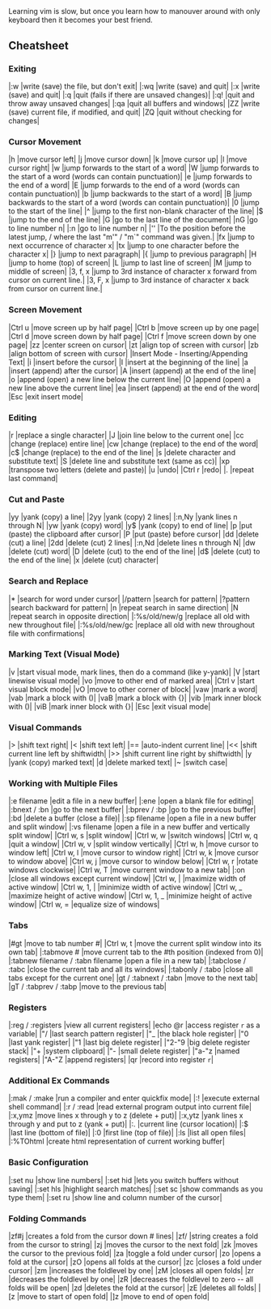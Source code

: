 ## 

Learning vim is slow, but once you learn how to manouver around with only keyboard then it becomes your best friend.

## Cheatsheet


### Exiting
|:w |write (save) the file, but don't exit|
|:wq |write (save) and quit|
|:x |write (save) and quit|
|:q |quit (fails if there are unsaved changes)|
|:q! |quit and throw away unsaved changes|
|:qa |quit all buffers and windows|
|ZZ |write (save) current file, if modified, and quit|
|ZQ |quit without checking for changes|

### Cursor Movement
|h |move cursor left|
|j |move cursor down|
|k |move cursor up|
|l |move cursor right|
|w |jump forwards to the start of a word|
|W |jump forwards to the start of a word (words can contain punctuation)|
|e |jump forwards to the end of a word|
|E |jump forwards to the end of a word (words can contain punctuation)|
|b |jump backwards to the start of a word|
|B |jump backwards to the start of a word (words can contain punctuation)|
|0 |jump to the start of the line|
|^ |jump to the first non-blank character of the line|
|$ |jump to the end of the line|
|G |go to the last line of the document|
|nG |go to line number n|
|:n |go to line number n|
|'' |To the position before the latest jump, / where the last "m'" / "m`" command was given.|
|fx |jump to next occurrence of character x|
|tx |jump to one character before the character x|
|} |jump to next paragraph|
|{ |jump to previous paragraph|
|H |jump to home (top) of screen|
|L |jump to last line of screen|
|M |jump to middle of screen|
|3, f, x |jump to 3rd instance of character x forward from cursor on current line.|
|3, F, x |jump to 3rd instance of character x back from cursor on current line.|

### Screen Movement
|Ctrl u |move screen up by half page|
|Ctrl b |move screen up by one page|
|Ctrl d |move screen down by half page|
|Ctrl f |move screen down by one page|
|zz |center screen on cursor|
|zt |align top of screen with cursor|
|zb |align bottom of screen with cursor|
|Insert Mode - Inserting/Appending Text|
|i |insert before the cursor|
|I |insert at the beginning of the line|
|a |insert (append) after the cursor|
|A |insert (append) at the end of the line|
|o |append (open) a new line below the current line|
|O |append (open) a new line above the current line|
|ea |insert (append) at the end of the word|
|Esc |exit insert mode|

### Editing
|r |replace a single character|
|J |join line below to the current one|
|cc |change (replace) entire line|
|cw |change (replace) to the end of the word|
|c$ |change (replace) to the end of the line|
|s |delete character and substitute text|
|S |delete line and substitute text (same as cc)|
|xp |transpose two letters (delete and paste)|
|u |undo|
|Ctrl r |redo|
|. |repeat last command|

### Cut and Paste
|yy |yank (copy) a line|
|2yy |yank (copy) 2 lines|
|:n,Ny |yank lines n through N|
|yw |yank (copy) word|
|y$ |yank (copy) to end of line|
|p |put (paste) the clipboard after cursor|
|P |put (paste) before cursor|
|dd |delete (cut) a line|
|2dd |delete (cut) 2 lines|
|:n,Nd |delete lines n through N|
|dw |delete (cut) word|
|D |delete (cut) to the end of the line|
|d$ |delete (cut) to the end of the line|
|x |delete (cut) character|

### Search and Replace
|* |search for word under cursor|
|/pattern |search for pattern|
|?pattern |search backward for pattern|
|n |repeat search in same direction|
|N |repeat search in opposite direction|
|:%s/old/new/g |replace all old with new throughout file|
|:%s/old/new/gc |replace all old with new throughout file with confirmations|

### Marking Text (Visual Mode)
|v |start visual mode, mark lines, then do a command (like y-yank)|
|V |start linewise visual mode|
|vo |move to other end of marked area|
|Ctrl v |start visual block mode|
|vO |move to other corner of block|
|vaw |mark a word|
|vab |mark a block with ()|
|vaB |mark a block with {}|
|vib |mark inner block with ()|
|viB |mark inner block with {}|
|Esc |exit visual mode|

### Visual Commands
|> |shift text right|
|< |shift text left|
|== |auto-indent current line|
|<< |shift current line left by shiftwidth|
|>> |shift current line right by shiftwidth|
|y |yank (copy) marked text|
|d |delete marked text|
|~ |switch case|

### Working with Multiple Files
|:e filename |edit a file in a new buffer|
|:ene |open a blank file for editing|
|:bnext / :bn |go to the next buffer|
|:bprev / :bp |go to the previous buffer|
|:bd |delete a buffer (close a file)|
|:sp filename |open a file in a new buffer and split window|
|:vs filename |open a file in a new buffer and vertically split window|
|Ctrl w, s |split window|
|Ctrl w, w |switch windows|
|Ctrl w, q |quit a window|
|Ctrl w, v |split window vertically|
|Ctrl w, h |move cursor to window left|
|Ctrl w, l |move cursor to window right|
|Ctrl w, k |move cursor to window above|
|Ctrl w, j |move cursor to window below|
|Ctrl w, r |rotate windows clockwise|
|Ctrl w, T |move current window to a new tab|
|:on |close all windows except current window|
|Ctrl w, | |maximize width of active window|
|Ctrl w, 1, | |minimize width of active window|
|Ctrl w, _ |maximize height of active window|
|Ctrl w, 1, _ |minimize height of active window|
|Ctrl w, = |equalize size of windows|

### Tabs
|#gt |move to tab number #|
|Ctrl w, t |move the current split window into its own tab|
|:tabmove # |move current tab to the #th position (indexed from 0)|
|:tabnew filename / :tabn filename |open a file in a new tab|
|:tabclose / :tabc |close the current tab and all its windows|
|:tabonly / :tabo |close all tabs except for the current one|
|gt / :tabnext / :tabn |move to the next tab|
|gT / :tabprev / :tabp |move to the previous tab|

### Registers
|:reg / :registers |view all current registers|
|echo @r |access register `r` as a variable|
|"/ |last search pattern register|
|"_ |the black hole register|
|"0 |last yank register|
|"1 |last big delete register|
|"2-"9 |big delete register stack|
|"+ |system clipboard|
|"- |small delete register|
|"a-"z |named registers|
|"A-"Z |append registers|
|qr |record into register `r`|

### Additional Ex Commands
|:mak / :make |run a compiler and enter quickfix mode|
|:! |execute external shell command|
|:r / :read |read external program output into current file|
|:x,ymz |move lines x through y to z (delete + put)|
|:x,ytz |yank lines x through y and put to z (yank + put)|
|:. |current line (cursor location)|
|:$ |last line (bottom of file)|
|:0 |first line (top of file)|
|:ls |list all open files|
|:%TOhtml |create html representation of current working buffer|

### Basic Configuration
|:set nu |show line numbers|
|:set hid |lets you switch buffers without saving|
|:set hls |highlight search matches|
|:set sc |show commands as you type them|
|:set ru |show line and column number of the cursor|

### Folding Commands
|zf#j |creates a fold from the cursor down # lines|
|zf/ |string creates a fold from the cursor to string|
|zj |moves the cursor to the next fold|
|zk |moves the cursor to the previous fold|
|za |toggle a fold under cursor|
|zo |opens a fold at the cursor|
|zO |opens all folds at the cursor|
|zc |closes a fold under cursor|
|zm |increases the foldlevel by one|
|zM |closes all open folds|
|zr |decreases the foldlevel by one|
|zR |decreases the foldlevel to zero -- all folds will be open|
|zd |deletes the fold at the cursor|
|zE |deletes all folds|
|[z |move to start of open fold|
|]z |move to end of open fold|

